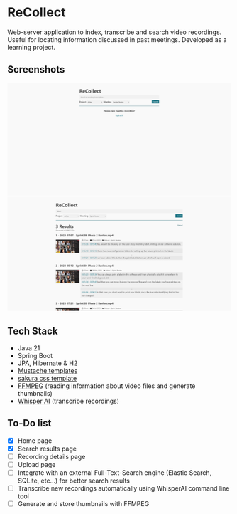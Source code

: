 # ReCollect
Web-server application to index, transcribe and search video recordings. Useful for locating information discussed in past meetings.
Developed as a learning project.

## Screenshots
![Home page](screenshots/homepage.png)
![Search results](screenshots/search-results.png)

## Tech Stack
 - Java 21
 - Spring Boot
 - JPA, Hibernate & H2
 - [Mustache templates](https://mustache.github.io/)
 - [sakura css template](https://oxal.org/projects/sakura/demo/)
 - [FFMPEG](https://ffmpeg.org/) (reading information about video files and generate thumbnails)
 - [Whisper AI](https://github.com/openai/whisper) (transcribe recordings)

## To-Do list
 - [x] Home page
 - [x] Search results page
 - [ ] Recording details page
 - [ ] Upload page
 - [ ] Integrate with an external Full-Text-Search engine (Elastic Search, SQLite, etc...) for better search results
 - [ ] Transcribe new recordings automatically using WhisperAI command line tool
 - [ ] Generate and store thumbnails with FFMPEG